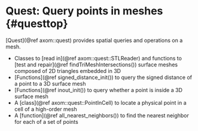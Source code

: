 Quest: Query points in meshes {#questtop}
========

[Quest](@ref axom::quest) provides spatial queries and operations on a mesh.
- Classes to [read in](@ref axom::quest::STLReader) and functions to
  [test and repair](@ref findTriMeshIntersections()) surface meshes
  composed of 2D triangles embedded in 3D
- [Functions](@ref signed_distance_init()) to query the signed distance of a
  point to a 3D surface mesh
- [Functions](@ref inout_init()) to query whether a point is inside a 3D surface mesh
- A [class](@ref axom::quest::PointInCell) to locate a physical point in a cell
  of a high-order mesh
- A [function](@ref all_nearest_neighbors()) to find the nearest neighbor for each
  of a set of points
